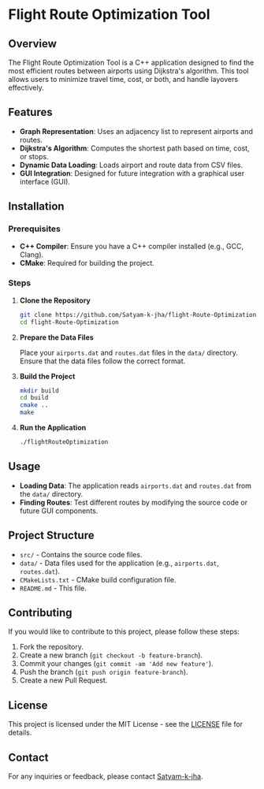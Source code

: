 # Flight Route Optimization Tool

## Overview

The Flight Route Optimization Tool is a C++ application designed to find the most efficient routes between airports using Dijkstra's algorithm. This tool allows users to minimize travel time, cost, or both, and handle layovers effectively.

## Features

- **Graph Representation**: Uses an adjacency list to represent airports and routes.
- **Dijkstra's Algorithm**: Computes the shortest path based on time, cost, or stops.
- **Dynamic Data Loading**: Loads airport and route data from CSV files.
- **GUI Integration**: Designed for future integration with a graphical user interface (GUI).

## Installation

### Prerequisites

- **C++ Compiler**: Ensure you have a C++ compiler installed (e.g., GCC, Clang).
- **CMake**: Required for building the project.

### Steps

1. **Clone the Repository**

   ```sh
   git clone https://github.com/Satyam-k-jha/flight-Route-Optimization.git
   cd flight-Route-Optimization
   ```

2. **Prepare the Data Files**

   Place your `airports.dat` and `routes.dat` files in the `data/` directory. Ensure that the data files follow the correct format.

3. **Build the Project**

   ```sh
   mkdir build
   cd build
   cmake ..
   make
   ```

4. **Run the Application**

   ```sh
   ./flightRouteOptimization
   ```

## Usage

- **Loading Data**: The application reads `airports.dat` and `routes.dat` from the `data/` directory.
- **Finding Routes**: Test different routes by modifying the source code or future GUI components.

## Project Structure

- `src/` - Contains the source code files.
- `data/` - Data files used for the application (e.g., `airports.dat`, `routes.dat`).
- `CMakeLists.txt` - CMake build configuration file.
- `README.md` - This file.

## Contributing

If you would like to contribute to this project, please follow these steps:

1. Fork the repository.
2. Create a new branch (`git checkout -b feature-branch`).
3. Commit your changes (`git commit -am 'Add new feature'`).
4. Push the branch (`git push origin feature-branch`).
5. Create a new Pull Request.

## License

This project is licensed under the MIT License - see the [LICENSE](LICENSE) file for details.

## Contact

For any inquiries or feedback, please contact [Satyam-k-jha](mailto:your-email@example.com).
